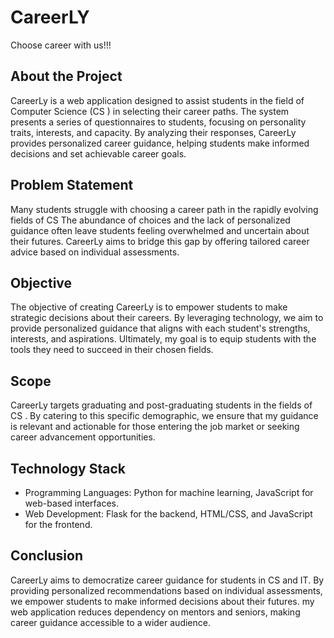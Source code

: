 # CareerLY
Choose career with us!!!
## About the Project

CareerLy is a web application designed to assist students in the field of Computer Science (CS ) in selecting their career paths. The system presents a series of questionnaires to students, focusing on personality traits, interests, and capacity. By analyzing their responses, CareerLy provides personalized career guidance, helping students make informed decisions and set achievable career goals.
## Problem Statement

Many students struggle with choosing a career path in the rapidly evolving fields of CS The abundance of choices and the lack of personalized guidance often leave students feeling overwhelmed and uncertain about their futures. CareerLy aims to bridge this gap by offering tailored career advice based on individual assessments.

## Objective

The objective of creating CareerLy is to empower students to make strategic decisions about their careers. By leveraging technology, we aim to provide personalized guidance that aligns with each student's strengths, interests, and aspirations. Ultimately, my goal is to equip students with the tools they need to succeed in their chosen fields.

## Scope

CareerLy targets graduating and post-graduating students in the fields of CS . By catering to this specific demographic, we ensure that my guidance is relevant and actionable for those entering the job market or seeking career advancement opportunities.

## Technology Stack

- Programming Languages: Python for machine learning, JavaScript for web-based interfaces.
- Web Development: Flask for the backend, HTML/CSS, and JavaScript for the frontend.


## Conclusion

CareerLy aims to democratize career guidance for students in CS and IT. By providing personalized recommendations based on individual assessments, we empower students to make informed decisions about their futures. my web application reduces dependency on mentors and seniors, making career guidance accessible to a wider audience.

